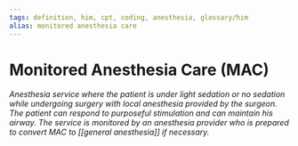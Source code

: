 ```yaml
---
tags: definition, him, cpt, coding, anesthesia, glossary/him
alias: monitored anesthesia care
---
```

# Monitored Anesthesia Care (MAC)
*Anesthesia service where the patient is under light sedation or no sedation while undergoing surgery with local anesthesia provided by the surgeon. The patient can respond to purposeful stimulation and can maintain his airway. The service is monitored by an anesthesia provider who is prepared to convert MAC to [[general anesthesia]] if necessary.*
